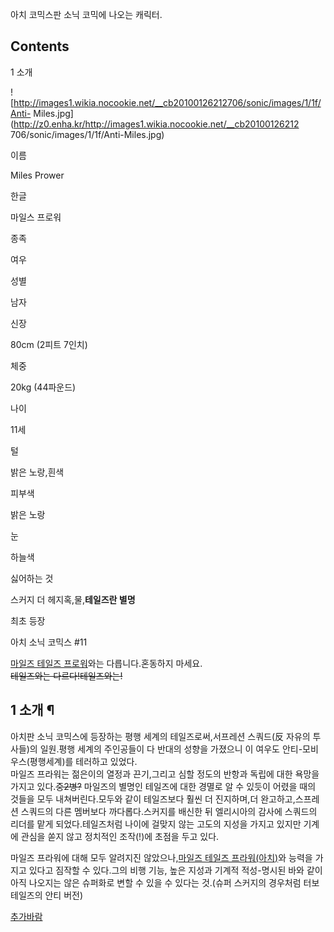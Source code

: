 아치 코믹스판 소닉 코믹에 나오는 캐릭터.  

## Contents

    

1 소개

![http://images1.wikia.nocookie.net/__cb20100126212706/sonic/images/1/1f/Anti-
Miles.jpg](http://z0.enha.kr/http://images1.wikia.nocookie.net/__cb20100126212
706/sonic/images/1/1f/Anti-Miles.jpg)

이름

Miles Prower

한글

마일스 프로워

종족

여우

성별

남자

신장

80cm (2피트 7인치)

체중

20kg (44파운드)

나이

11세

털

밝은 노랑,흰색

피부색

밝은 노랑

눈

하늘색

싫어하는 것

스커지 더 헤지혹,물,**테일즈란 별명**

최초 등장

아치 소닉 코믹스 #11

  
[마일즈 테일즈 프로워](%EB%A7%88%EC%9D%BC%EC%A6%88%20%ED%85%8C%EC%9D%BC%EC%A6%88%20%ED%94%84%EB%A1%9C%EC%9B%8C.md)와는 다릅니다.혼동하지 마세요.  
<del>테일즈와는 다르다!테일즈와는!</del>

## 1 소개 ¶

  

아치판 소닉 코믹스에 등장하는 평행 세계의 테일즈로써,서프레션 스쿼드(反 자유의 투사들)의 일원.평행 세계의 주인공들이 다 반대의 성향을
가졌으니 이 여우도 안티-모비우스(평행세계)를 테러하고 있었다.  
마일즈 프라워는 젊은이의 열정과 끈기,그리고 심할 정도의 반항과 독립에 대한 욕망을 가지고 있다.<del>중2병?</del> 마일즈의 별명인
테일즈에 대한 경멸로 알 수 있듯이 어렸을 때의 것들을 모두 내쳐버린다.모두와 같이 테일즈보다 훨씬 더 진지하며,더 완고하고,스프레션
스쿼드의 다른 멤버보다 까다롭다.스커지를 배신한 뒤 엘리시아의 감사에 스쿼드의 리더를 맡게 되었다.테일즈처럼 나이에 걸맞지 않는 고도의
지성을 가지고 있지만 기계에 관심을 쏟지 않고 정치적인 조작(!)에 초점을 두고 있다.

  

마일즈 프라워에 대해 모두 알려지진 않았으나,[마일즈 테일즈 프라워(아치)](%EB%A7%88%EC%9D%BC%EC%A6%88%20%ED%85%8C%EC%9D%BC%EC%A6%88%20%ED%94%84%EB%9D%BC%EC%9B%8C%28%EC%95%84%EC%B9%98%29.md)와 능력을 가지고 있다고 짐작할 수 있다.그의 비행 기능, 높은 지성과 기계적 적성-명시된 바와 같이 아직 나오지는 않은 슈퍼화로
변할 수 있을 수 있다는 것.(슈퍼 스커지의 경우처럼 터보 테일즈의 안티 버전)

  

[추가바람](%EC%B6%94%EA%B0%80%EB%B0%94%EB%9E%8C.md)

